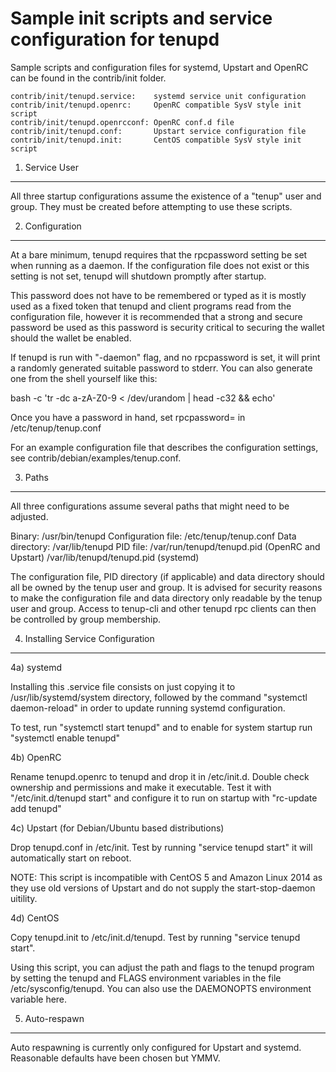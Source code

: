 Sample init scripts and service configuration for tenupd
==========================================================

Sample scripts and configuration files for systemd, Upstart and OpenRC
can be found in the contrib/init folder.

    contrib/init/tenupd.service:    systemd service unit configuration
    contrib/init/tenupd.openrc:     OpenRC compatible SysV style init script
    contrib/init/tenupd.openrcconf: OpenRC conf.d file
    contrib/init/tenupd.conf:       Upstart service configuration file
    contrib/init/tenupd.init:       CentOS compatible SysV style init script

1. Service User
---------------------------------

All three startup configurations assume the existence of a "tenup" user
and group.  They must be created before attempting to use these scripts.

2. Configuration
---------------------------------

At a bare minimum, tenupd requires that the rpcpassword setting be set
when running as a daemon.  If the configuration file does not exist or this
setting is not set, tenupd will shutdown promptly after startup.

This password does not have to be remembered or typed as it is mostly used
as a fixed token that tenupd and client programs read from the configuration
file, however it is recommended that a strong and secure password be used
as this password is security critical to securing the wallet should the
wallet be enabled.

If tenupd is run with "-daemon" flag, and no rpcpassword is set, it will
print a randomly generated suitable password to stderr.  You can also
generate one from the shell yourself like this:

bash -c 'tr -dc a-zA-Z0-9 < /dev/urandom | head -c32 && echo'

Once you have a password in hand, set rpcpassword= in /etc/tenup/tenup.conf

For an example configuration file that describes the configuration settings,
see contrib/debian/examples/tenup.conf.

3. Paths
---------------------------------

All three configurations assume several paths that might need to be adjusted.

Binary:              /usr/bin/tenupd
Configuration file:  /etc/tenup/tenup.conf
Data directory:      /var/lib/tenupd
PID file:            /var/run/tenupd/tenupd.pid (OpenRC and Upstart)
                     /var/lib/tenupd/tenupd.pid (systemd)

The configuration file, PID directory (if applicable) and data directory
should all be owned by the tenup user and group.  It is advised for security
reasons to make the configuration file and data directory only readable by the
tenup user and group.  Access to tenup-cli and other tenupd rpc clients
can then be controlled by group membership.

4. Installing Service Configuration
-----------------------------------

4a) systemd

Installing this .service file consists on just copying it to
/usr/lib/systemd/system directory, followed by the command
"systemctl daemon-reload" in order to update running systemd configuration.

To test, run "systemctl start tenupd" and to enable for system startup run
"systemctl enable tenupd"

4b) OpenRC

Rename tenupd.openrc to tenupd and drop it in /etc/init.d.  Double
check ownership and permissions and make it executable.  Test it with
"/etc/init.d/tenupd start" and configure it to run on startup with
"rc-update add tenupd"

4c) Upstart (for Debian/Ubuntu based distributions)

Drop tenupd.conf in /etc/init.  Test by running "service tenupd start"
it will automatically start on reboot.

NOTE: This script is incompatible with CentOS 5 and Amazon Linux 2014 as they
use old versions of Upstart and do not supply the start-stop-daemon uitility.

4d) CentOS

Copy tenupd.init to /etc/init.d/tenupd. Test by running "service tenupd start".

Using this script, you can adjust the path and flags to the tenupd program by
setting the tenupd and FLAGS environment variables in the file
/etc/sysconfig/tenupd. You can also use the DAEMONOPTS environment variable here.

5. Auto-respawn
-----------------------------------

Auto respawning is currently only configured for Upstart and systemd.
Reasonable defaults have been chosen but YMMV.
